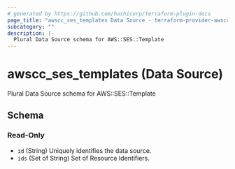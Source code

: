 ```yaml
---
# generated by https://github.com/hashicorp/terraform-plugin-docs
page_title: "awscc_ses_templates Data Source - terraform-provider-awscc"
subcategory: ""
description: |-
  Plural Data Source schema for AWS::SES::Template
---
```


# awscc_ses_templates (Data Source)

Plural Data Source schema for AWS::SES::Template



<!-- schema generated by tfplugindocs -->
## Schema

### Read-Only

- `id` (String) Uniquely identifies the data source.
- `ids` (Set of String) Set of Resource Identifiers.


